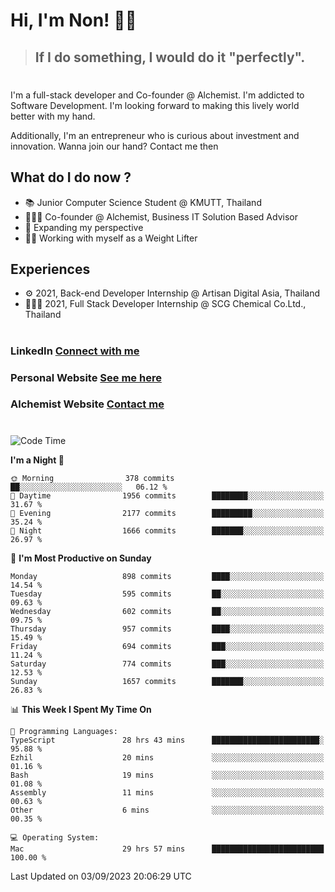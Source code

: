 # Hi, I'm Non! 🖐🏻

> ## If I do something, I would do it "perfectly".

#

I'm a full-stack developer and Co-founder @ Alchemist. I'm addicted to Software Development. I'm looking forward to making this lively world better with my hand.

Additionally, I'm an entrepreneur who is curious about investment and innovation. Wanna join our hand? Contact me then

## What do I do now ?

- 📚 Junior Computer Science Student @ KMUTT, Thailand
- 🧑🏻‍💻 Co-founder @ Alchemist, Business IT Solution Based Advisor
- 🌈 Expanding my perspective
- 🏋🏻 Working with myself as a Weight Lifter

## Experiences

- ⚙️ 2021, Back-end Developer Internship @ Artisan Digital Asia, Thailand
- 🧑🏻‍💻 2021, Full Stack Developer Internship @ SCG Chemical Co.Ltd., Thailand

#

### LinkedIn [Connect with me](https://www.linkedin.com/in/non-nontra/)

### Personal Website [See me here](https://nonnontra.com/)

### Alchemist Website [Contact me](https://alchemist-softwarehouse.co/)

#

<!--START_SECTION:waka-->
![Code Time](http://img.shields.io/badge/Code%20Time-3%2C030%20hrs%209%20mins-blue)

**I'm a Night 🦉** 

```text
🌞 Morning                378 commits         ██░░░░░░░░░░░░░░░░░░░░░░░   06.12 % 
🌆 Daytime                1956 commits        ████████░░░░░░░░░░░░░░░░░   31.67 % 
🌃 Evening                2177 commits        █████████░░░░░░░░░░░░░░░░   35.24 % 
🌙 Night                  1666 commits        ███████░░░░░░░░░░░░░░░░░░   26.97 % 
```
📅 **I'm Most Productive on Sunday** 

```text
Monday                   898 commits         ████░░░░░░░░░░░░░░░░░░░░░   14.54 % 
Tuesday                  595 commits         ██░░░░░░░░░░░░░░░░░░░░░░░   09.63 % 
Wednesday                602 commits         ██░░░░░░░░░░░░░░░░░░░░░░░   09.75 % 
Thursday                 957 commits         ████░░░░░░░░░░░░░░░░░░░░░   15.49 % 
Friday                   694 commits         ███░░░░░░░░░░░░░░░░░░░░░░   11.24 % 
Saturday                 774 commits         ███░░░░░░░░░░░░░░░░░░░░░░   12.53 % 
Sunday                   1657 commits        ███████░░░░░░░░░░░░░░░░░░   26.83 % 
```


📊 **This Week I Spent My Time On** 

```text
💬 Programming Languages: 
TypeScript               28 hrs 43 mins      ████████████████████████░   95.88 % 
Ezhil                    20 mins             ░░░░░░░░░░░░░░░░░░░░░░░░░   01.16 % 
Bash                     19 mins             ░░░░░░░░░░░░░░░░░░░░░░░░░   01.08 % 
Assembly                 11 mins             ░░░░░░░░░░░░░░░░░░░░░░░░░   00.63 % 
Other                    6 mins              ░░░░░░░░░░░░░░░░░░░░░░░░░   00.35 % 

💻 Operating System: 
Mac                      29 hrs 57 mins      █████████████████████████   100.00 % 
```


 Last Updated on 03/09/2023 20:06:29 UTC
<!--END_SECTION:waka-->
